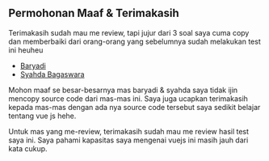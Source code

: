 ## Permohonan Maaf & Terimakasih

Terimakasih sudah mau me review, tapi jujur dari 3 soal saya cuma copy dan memberbaiki dari orang-orang yang sebelumnya sudah melakukan test ini heuheu

- [Baryadi](https://github.com/barjava/RFCI-FE-VUE-Baryadi)
- [Syahda Bagaswara](https://github.com/syahdabagaswara/RFCI-FE-VUE-SYAHDABAGASWARA)

Mohon maaf se besar-besarnya mas baryadi & syahda saya tidak ijin mencopy source code dari mas-mas ini. Saya juga ucapkan terimakasih kepada mas-mas dengan ada nya source code tersebut saya sedikit belajar tentang vue js hehe.

Untuk mas yang me-review, terimakasih sudah mau me review hasil test saya ini. Saya pahami kapasitas saya mengenai vuejs ini masih jauh dari kata cukup.
